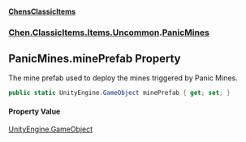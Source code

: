 
#### [ChensClassicItems](./index 'index')

### [Chen.ClassicItems.Items.Uncommon](./Chen-ClassicItems-Items-Uncommon 'Chen.ClassicItems.Items.Uncommon').[PanicMines](./Chen-ClassicItems-Items-Uncommon-PanicMines 'Chen.ClassicItems.Items.Uncommon.PanicMines')

## PanicMines.minePrefab Property
The mine prefab used to deploy the mines triggered by Panic Mines.  
```csharp
public static UnityEngine.GameObject minePrefab { get; set; }
```

#### Property Value
[UnityEngine.GameObject](https://docs.microsoft.com/en-us/dotnet/api/UnityEngine.GameObject 'UnityEngine.GameObject')  
